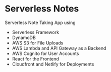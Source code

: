 # Serverless Notes

Serverless Note Taking App using

* Serverless Framework
* DynamoDB
* AWS S3 for File Uploads
* AWS Lambda and API Gateway as a Backend
* AWS Cognito for User Accounts
* React for the Frontend
* Cloudfront and Netlify for Deployments
